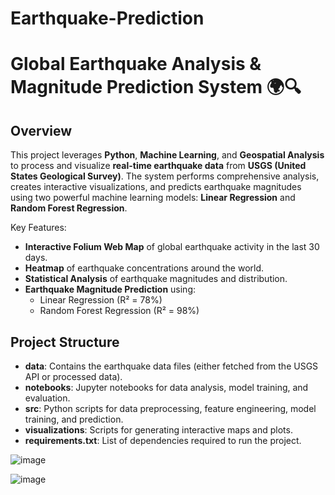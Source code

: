 ﻿# Earthquake-Prediction
# Global Earthquake Analysis & Magnitude Prediction System 🌍🔍

## Overview
This project leverages **Python**, **Machine Learning**, and **Geospatial Analysis** to process and visualize **real-time earthquake data** from **USGS (United States Geological Survey)**. The system performs comprehensive analysis, creates interactive visualizations, and predicts earthquake magnitudes using two powerful machine learning models: **Linear Regression** and **Random Forest Regression**.

Key Features:
- **Interactive Folium Web Map** of global earthquake activity in the last 30 days.
- **Heatmap** of earthquake concentrations around the world.
- **Statistical Analysis** of earthquake magnitudes and distribution.
- **Earthquake Magnitude Prediction** using:
  - Linear Regression (R² = 78%)
  - Random Forest Regression (R² = 98%)

## Project Structure
- **data**: Contains the earthquake data files (either fetched from the USGS API or processed data).
- **notebooks**: Jupyter notebooks for data analysis, model training, and evaluation.
- **src**: Python scripts for data preprocessing, feature engineering, model training, and prediction.
- **visualizations**: Scripts for generating interactive maps and plots.
- **requirements.txt**: List of dependencies required to run the project.

![image](https://github.com/user-attachments/assets/f0e30cfa-3f4c-478b-acd7-a12df84a3d56)


![image](https://github.com/user-attachments/assets/a432d78f-b03d-4d5b-8689-d387a221aae7)


